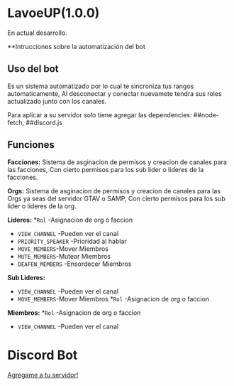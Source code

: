 # LavoeUP(1.0.0) 
En actual desarrollo.

**Intrucciones sobre la automatización del bot


## Uso del bot
Es un sistema automatizado por lo cual te sincroniza tus rangos automaticamente, 
Al desconectar y conectar nuevamete tendra sus roles actualizado junto con los canales.

Para aplicar a su servidor solo tiene agregar las dependencies:
##node-fetch, ##discord.js

## Funciones

**Facciones:**
Sistema de asginacion de permisos y creacion de canales para las facciones,
Con cierto permisos para los sub lider o lideres de la facciones.


**Orgs:**
Sistema de asginacion de permisos y creacion de canales para las Orgs ya seas del servidor GTAV o SAMP,
Con cierto permisos para los sub lider o lideres de la org.

**Lideres:**
*`Rol` -Asignacion de org o faccion
* `VIEW_CHANNEL` -Pueden ver el canal
* `PRIORITY_SPEAKER` -Prioridad al hablar
* `MOVE_MEMBERS`-Mover Miembros
* `MUTE_MEMBERS`-Mutear Miembros
* `DEAFEN_MEMBERS` -Ensordecer Miembros

**Sub Lideres:**
* `VIEW_CHANNEL` -Pueden ver el canal
* `MOVE_MEMBERS`-Mover Miembros
*`Rol` -Asignacion de org o faccion

**Miembros:**
*`Rol` -Asignacion de org o faccion
* `VIEW_CHANNEL` -Pueden ver el canal



# Discord Bot
[Agregame a tu servidor!](https://discord.com/api/oauth2/authorize?client_id=745396338312609812&permissions=8&scope=bot)
